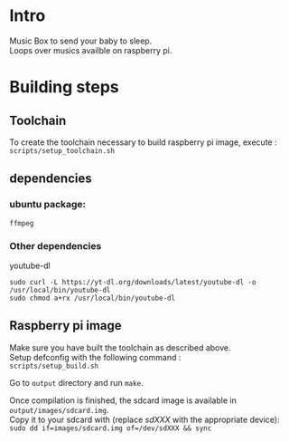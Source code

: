 # Intro
Music Box to send your baby to sleep.  
Loops over musics availble on raspberry pi.

# Building steps
## Toolchain
To create the toolchain necessary to build raspberry pi image, execute :  
`scripts/setup_toolchain.sh`

## dependencies
### ubuntu package:
`ffmpeg`

### Other dependencies
youtube-dl
```
sudo curl -L https://yt-dl.org/downloads/latest/youtube-dl -o /usr/local/bin/youtube-dl
sudo chmod a+rx /usr/local/bin/youtube-dl
```

## Raspberry pi image
Make sure you have built the toolchain as described above.  
Setup defconfig with the following command :  
`scripts/setup_build.sh`  

Go to `output` directory and run `make`.  

Once compilation is finished, the sdcard image is available in `output/images/sdcard.img`.  
Copy it to your sdcard with (replace _sdXXX_ with the appropriate device):  
`sudo dd if=images/sdcard.img of=/dev/sdXXX && sync`  

